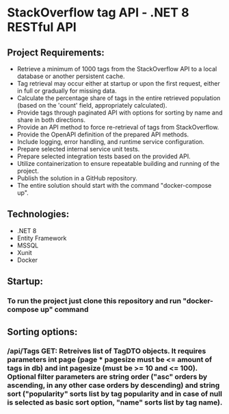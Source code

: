 # StackOverflow tag API - .NET 8 RESTful API
## Project Requirements:
* Retrieve a minimum of 1000 tags from the StackOverflow API to a local database or another persistent cache.
* Tag retrieval may occur either at startup or upon the first request, either in full or gradually for missing data.
* Calculate the percentage share of tags in the entire retrieved population (based on the 'count' field, appropriately calculated).
* Provide tags through paginated API with options for sorting by name and share in both directions.
* Provide an API method to force re-retrieval of tags from StackOverflow.
* Provide the OpenAPI definition of the prepared API methods.
* Include logging, error handling, and runtime service configuration.
* Prepare selected internal service unit tests.
* Prepare selected integration tests based on the provided API.
* Utilize containerization to ensure repeatable building and running of the project.
* Publish the solution in a GitHub repository.
* The entire solution should start with the command "docker-compose up".
## Technologies:
* .NET 8
* Entity Framework
* MSSQL
* Xunit
* Docker
## Startup:
### To run the project just clone this repository and run "docker-compose up" command 
## Sorting options:
### /api/Tags GET: Retreives list of TagDTO objects. It requires parameters int page (page * pagesize must be <= amount of tags in db) and int pagesize (must be >= 10 and <= 100). Optional filter parameters are string order ("asc" orders by ascending, in any other case orders by descending) and string sort ("popularity" sorts list by tag popularity and in case of null is selected as basic sort option, "name" sorts list by tag name).
